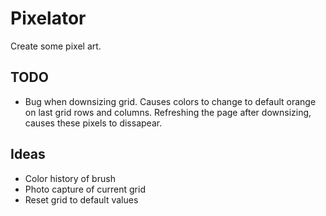 # Pixelator

Create some pixel art.

## TODO

- Bug when downsizing grid.
    Causes colors to change to default orange on last grid rows and columns.
    Refreshing the page after downsizing, causes these pixels to dissapear.

## Ideas

- Color history of brush
- Photo capture of current grid
- Reset grid to default values

